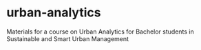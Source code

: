 # urban-analytics
Materials for a course on Urban Analytics for Bachelor students in Sustainable and Smart Urban Management

